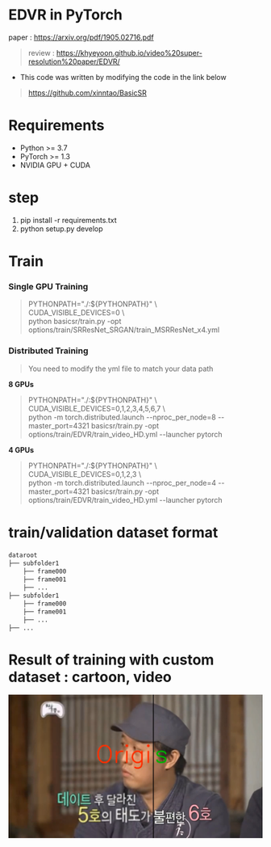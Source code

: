 # EDVR in PyTorch

paper : https://arxiv.org/pdf/1905.02716.pdf

> review : https://khyeyoon.github.io/video%20super-resolution%20paper/EDVR/

* This code was written by modifying the code in the link below

> https://github.com/xinntao/BasicSR

# Requirements

- Python >= 3.7 
- PyTorch >= 1.3
- NVIDIA GPU + CUDA

# step

1. pip install -r requirements.txt
2. python setup.py develop

# Train

### Single GPU Training

> PYTHONPATH="./:${PYTHONPATH}" \\\
> CUDA_VISIBLE_DEVICES=0 \\\
> python basicsr/train.py -opt options/train/SRResNet_SRGAN/train_MSRResNet_x4.yml

### Distributed Training

> You need to modify the yml file to match your data path

**8 GPUs**

> PYTHONPATH="./:${PYTHONPATH}" \\\
> CUDA_VISIBLE_DEVICES=0,1,2,3,4,5,6,7 \\\
> python -m torch.distributed.launch --nproc_per_node=8 --master_port=4321 basicsr/train.py -opt options/train/EDVR/train_video_HD.yml --launcher pytorch

**4 GPUs**

> PYTHONPATH="./:${PYTHONPATH}" \\\
> CUDA_VISIBLE_DEVICES=0,1,2,3 \\\
> python -m torch.distributed.launch --nproc_per_node=4 --master_port=4321 basicsr/train.py -opt options/train/EDVR/train_video_HD.yml --launcher pytorch

# train/validation dataset format

    dataroot
    ├── subfolder1
        ├── frame000
        ├── frame001
        ├── ...
    ├── subfolder1
        ├── frame000
        ├── frame001
        ├── ...
    ├── ...

# Result of training with custom dataset : cartoon, video

[![Video Label](./demo.PNG)](https://youtu.be/q_T_8wexDy8)



